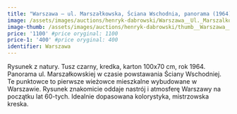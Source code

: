 ```yaml
---
title: "Warszawa – ul. Marszałkowska, Ściana Wschodnia, panorama (1964)"
image: /assets/images/auctions/henryk-dabrowski/Warszawa__Ul._Marszalkowska_1964.jpg
image-thumb: /assets/images/auctions/henryk-dabrowski/thumb__Warszawa__Ul._Marszalkowska_1964.jpg
price: '1100' #price oryginal: 1100
price-1: '400' #price oryginal: 400
identifier: Warszawa
---
```


Rysunek z natury. Tusz czarny, kredka, karton 100x70 cm, rok 1964. Panorama ul. Marszałkowskiej w czasie powstawania Ściany Wschodniej. Te punktowce to pierwsze wieżowce mieszkalne wybudowane w Warszawie. Rysunek znakomicie oddaje nastrój i atmosferę Warszawy na początku lat 60-tych. Idealnie dopasowana kolorystyka, mistrzowska kreska.